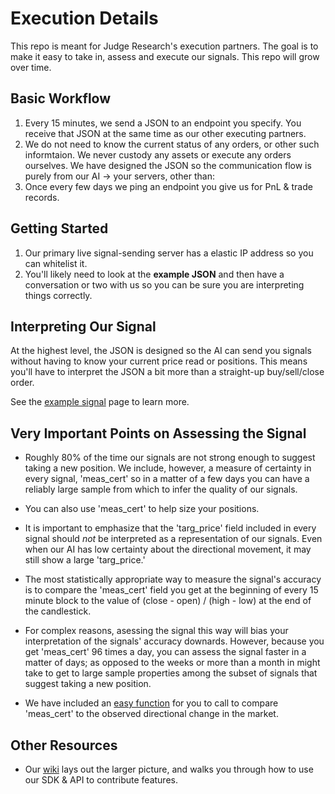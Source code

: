 # Execution Details
This repo is meant for Judge Research's execution partners.  The goal is to make it easy to take in, assess and execute our signals.  This repo will grow over time.

## Basic Workflow

1.  Every 15 minutes, we send a JSON to an endpoint you specify.  You receive that JSON at the same time as our other executing partners.
2.  We do not need to know the current status of any orders, or other such informtaion.  We never custody any assets or execute any orders ourselves.  We have designed the JSON so the communication flow is purely from our AI -> your servers, other than: 
3.  Once every few days we ping an endpoint you give us for PnL & trade records.  
    
## Getting Started

1.  Our primary live signal-sending server has a elastic IP address so you can whitelist it.
2.  You'll likely need to look at the **example JSON** and then have a conversation or two with us so you can be sure you are interpreting things correctly.  

## Interpreting Our Signal

At the highest level, the JSON is designed so the AI can send you signals without having to know your current price read or positions.  This means you'll have to interpret the JSON a bit more than a straight-up buy/sell/close order.   

See the [example signal](https://github.com/JudgeResearchEcosystem/execution_details/blob/main/example_json_and_exec_details.md) page to learn more.

## Very Important Points on Assessing the Signal

- Roughly 80% of the time our signals are not strong enough to suggest taking a new position. We include, however, a measure of certainty in every signal, 'meas_cert' so in a matter of a few days you can have a reliably large sample from which to infer the quality of our signals.  

- You can also use 'meas_cert' to help size your positions.
  
- It is important to emphasize that the 'targ_price' field included in every signal should *not* be interpreted as a representation of our signals.  Even when our AI has low certainty about the directional movement, it may still show a large 'targ_price.'  

- The most statistically appropriate way to measure the signal's accuracy is to compare the 'meas_cert' field you get at the beginning of every 15 minute block to the value of (close - open) / (high - low) at the end of the candlestick.  

- For complex reasons, asessing the signal this way will bias your interpretation of the signals' accuracy downards.  However, because you get 'meas_cert' 96 times a day, you can assess the signal faster in a matter of days; as opposed to the weeks or more than a month in might take to get to large sample properties among the subset of signals that suggest taking a new position.

- We have included an [easy function](https://github.com/JudgeResearchEcosystem/execution_details/blob/main/wind_perc_chart) for you to call to compare 'meas_cert' to the observed directional change in the market. 


## Other Resources
 
- Our [wiki](https://judgeresearch.notion.site/The-Judge-Research-Wiki-37d2ae0159254928b483f01fec87b576) lays out the larger picture, and walks you through how to use our SDK & API to contribute features. 

